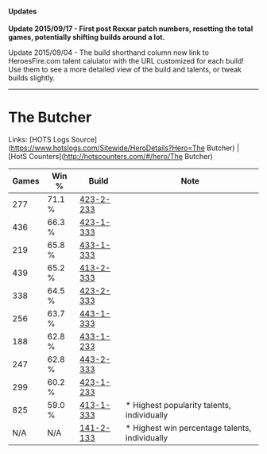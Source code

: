 #### Updates
**Update 2015/09/17 - First post Rexxar patch numbers, resetting the total games, potentially shifting builds around a lot.**

Update 2015/09/04 - The build shorthand column now link to HeroesFire.com talent calulator with the URL customized for each build!  
Use them to see a more detailed view of the build and talents, or tweak builds slightly.

***

# The Butcher

Links: [HOTS Logs Source](https://www.hotslogs.com/Sitewide/HeroDetails?Hero=The Butcher) | [HotS Counters](http://hotscounters.com/#/hero/The Butcher)

Games  | Win %  | Build     | Note
-----  | -----  | -----     | ----
277    | 71.1 % | [423-2-233](http://www.heroesfire.com/hots/talent-calculator/the-butcher#sIgf) | 
436    | 66.3 % | [423-1-333](http://www.heroesfire.com/hots/talent-calculator/the-butcher#sISb) | 
219    | 65.8 % | [433-1-333](http://www.heroesfire.com/hots/talent-calculator/the-butcher#sgt5) | 
439    | 65.2 % | [413-2-333](http://www.heroesfire.com/hots/talent-calculator/the-butcher#rwHj) | 
338    | 64.5 % | [423-2-333](http://www.heroesfire.com/hots/talent-calculator/the-butcher#sIiD) | 
256    | 63.7 % | [443-1-333](http://www.heroesfire.com/hots/talent-calculator/the-butcher#t3Hb) | 
188    | 62.8 % | [433-1-233](http://www.heroesfire.com/hots/talent-calculator/the-butcher#sgrX) | 
247    | 62.8 % | [443-2-333](http://www.heroesfire.com/hots/talent-calculator/the-butcher#t3XD) | 
299    | 60.2 % | [423-1-233](http://www.heroesfire.com/hots/talent-calculator/the-butcher#sIR1) | 
825    | 59.0 % | [413-1-333](http://www.heroesfire.com/hots/talent-calculator/the-butcher#rw25) | * Highest popularity talents, individually
N/A    | N/A    | [141-2-133](http://www.heroesfire.com/hots/talent-calculator/the-butcher#hYAb) | * Highest win percentage talents, individually
